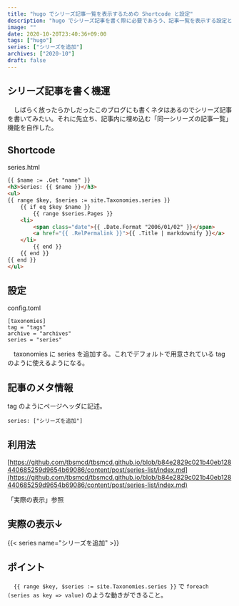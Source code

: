 ```yaml
---
title: "hugo でシリーズ記事一覧を表示するための Shortcode と設定"
description: "hugo でシリーズ記事を書く際に必要であろう、記事一覧を表示する設定と作成した shortcode について。"
image: ""
date: 2020-10-20T23:40:36+09:00
tags: ["hugo"]
series: ["シリーズを追加"]
archives: ["2020-10"]
draft: false
---
```


## シリーズ記事を書く機運

　しばらく放ったらかしだったこのブログにも書くネタはあるのでシリーズ記事を書いてみたい。それに先立ち、記事内に埋め込む「同一シリーズの記事一覧」機能を自作した。

## Shortcode

series.html

```html
{{ $name := .Get "name" }}
<h3>Series: {{ $name }}</h3>
<ul>
{{ range $key, $series := site.Taxonomies.series }}
    {{ if eq $key $name }}
        {{ range $series.Pages }}
    <li>
        <span class="date">{{ .Date.Format "2006/01/02" }}</span>
        <a href="{{ .RelPermalink }}">{{ .Title | markdownify }}</a>
    </li>
        {{ end }}
    {{ end }}
{{ end }}
</ul>
```


## 設定

config.toml

```
[taxonomies]
tag = "tags"
archive = "archives"
series = "series"
```

　taxonomies に series を追加する。これでデフォルトで用意されている tag のように使えるようになる。

## 記事のメタ情報

 tag のようにページヘッダに記述。

```
series: ["シリーズを追加"]
```

## 利用法

[https://github.com/tbsmcd/tbsmcd.github.io/blob/b84e2829c021b40eb128440685259d9654b69086/content/post/series-list/index.md](https://github.com/tbsmcd/tbsmcd.github.io/blob/b84e2829c021b40eb128440685259d9654b69086/content/post/series-list/index.md)

「実際の表示」参照

## 実際の表示↓

{{< series name="シリーズを追加" >}}

## ポイント

　`{{ range $key, $series := site.Taxonomies.series }}` で `foreach (series as key => value)` のような動きができること。
